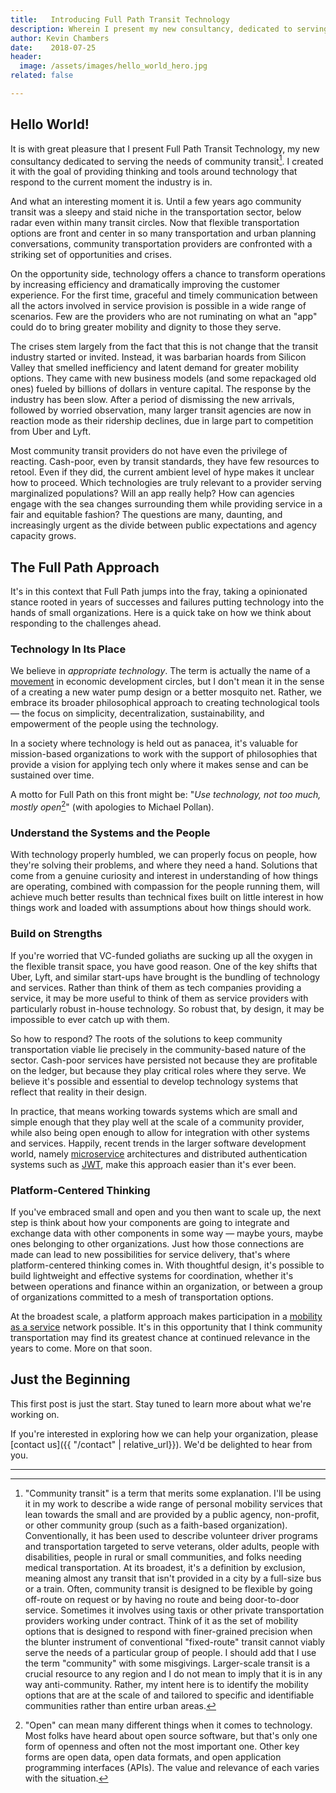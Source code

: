 ```yaml
---
title:   Introducing Full Path Transit Technology
description: Wherein I present my new consultancy, dedicated to serving the needs of community transit, to the world.
author: Kevin Chambers
date:    2018-07-25
header:
  image: /assets/images/hello_world_hero.jpg
related: false

---
```

## Hello World!

It is with great pleasure that I present Full Path Transit Technology, my new consultancy dedicated to serving the needs of community transit[^1]. I created it with the goal of providing thinking and tools around technology that respond to the current moment the industry is in.

And what an interesting moment it is. Until a few years ago community transit was a sleepy and staid niche in the transportation sector, below radar even within many transit circles. Now that flexible transportation options are front and center in so many transportation and urban planning conversations, community transportation providers are confronted with a striking set of opportunities and crises.

On the opportunity side, technology offers a chance to transform operations by increasing efficiency and dramatically improving the customer experience. For the first time, graceful and timely communication between all the actors involved in service provision is possible in a wide range of scenarios. Few are the providers who are not ruminating on what an "app" could do to bring greater mobility and dignity to those they serve.

The crises stem largely from the fact that this is not change that the transit industry started or invited. Instead, it was barbarian hoards from Silicon Valley that smelled inefficiency and latent demand for greater mobility options. They came with new business models (and some repackaged old ones) fueled by billions of dollars in venture capital. The response by the industry has been slow. After a period of dismissing the new arrivals, followed by worried observation, many larger transit agencies are now in reaction mode as their ridership declines, due in large part to competition from Uber and Lyft.

Most community transit providers do not have even the privilege of reacting. Cash-poor, even by transit standards, they have few resources to retool. Even if they did, the current ambient level of hype makes it unclear how to proceed. Which technologies are truly relevant to a provider serving marginalized populations? Will an app really help? How can agencies engage with the sea changes surrounding them while providing service in a fair and equitable fashion? The questions are many, daunting, and increasingly urgent as the divide between public expectations and agency capacity grows.

## The Full Path Approach
It's in this context that Full Path jumps into the fray, taking a opinionated stance rooted in years of successes and failures putting technology into the hands of small organizations. Here is a quick take on how we think about responding to the challenges ahead.

### Technology In Its Place
We believe in _appropriate technology_. The term is actually the name of a [movement](https://en.wikipedia.org/wiki/Appropriate_technology "Wikipedia definition") in economic development circles, but I don't mean it in the sense of a creating a new water pump design or a better mosquito net. Rather, we embrace its broader philosophical approach to creating technological tools — the focus on simplicity, decentralization, sustainability, and empowerment of the people using the technology.

In a society where technology is held out as panacea, it's valuable for mission-based organizations to work with the support of philosophies that provide a vision for applying tech only where it makes sense and can be sustained over time.

A motto for Full Path on this front might be: "_Use technology, not too much, mostly open_[^2]" (with apologies to Michael Pollan).

### Understand the Systems and the People

With technology properly humbled, we can properly focus on people, how they're solving their problems, and where they need a hand. Solutions that come from a genuine curiosity and interest in understanding of how things are operating, combined with compassion for the people running them, will achieve much better results than technical fixes built on little interest in how things work and loaded with assumptions about how things should work.

### Build on Strengths
If you're worried that VC-funded goliaths are sucking up all the oxygen in the flexible transit space, you have good reason. One of the key shifts that Uber, Lyft, and similar start-ups have brought is the bundling of technology and services. Rather than think of them as tech companies providing a service, it may be more useful to think of them as service providers with particularly robust in-house technology. So robust that, by design, it may be impossible to ever catch up with them.

So how to respond? The roots of the solutions to keep community transportation viable lie precisely in the community-based nature of the sector. Cash-poor services have persisted not because they are profitable on the ledger, but because they play critical roles where they serve. We believe it's possible and essential to develop technology systems that reflect that reality in their design.

In practice, that means working towards systems which are small and simple enough that they play well at the scale of a community provider, while also being open enough to allow for integration with other systems and services. Happily, recent trends in the larger software development world, namely [microservice](https://en.wikipedia.org/wiki/Microservices "Microservices definition") architectures and distributed authentication systems such as [JWT](https://tools.ietf.org/html/rfc7519 "JSON Web Tokens"), make this approach easier than it's ever been.

### Platform-Centered Thinking
If you've embraced small and open and you then want to scale up, the next step is think about how your components are going to integrate and exchange data with other components in some way — maybe yours, maybe ones belonging to other organizations. Just how those connections are made can lead to new possibilities for service delivery, that's where platform-centered thinking comes in. With thoughtful design, it's possible to build lightweight and effective systems for coordination, whether it's between operations and finance within an organization, or between a group of organizations committed to a mesh of transportation options.

At the broadest scale, a platform approach makes participation in a [mobility as a service](https://en.wikipedia.org/wiki/Transportation_as_a_Service "MaaS definition") network possible. It's in this opportunity that I think community transportation may find its greatest chance at continued relevance in the years to come. More on that soon.

## Just the Beginning
This first post is just the start. Stay tuned to learn more about what we're working on.

If you're interested in exploring how we can help your organization, please [contact us]({{ "/contact" | relative_url}}). We'd be delighted to hear from you.

---
[^1]: "Community transit" is a term that merits some explanation. I'll be using it in my work to describe a wide range of personal mobility services that lean towards the small and are provided by a public agency, non-profit, or other community group (such as a faith-based organization). Conventionally, it has been used to describe volunteer driver programs and transportation targeted to serve veterans, older adults, people with disabilities, people in rural or small communities, and folks needing medical transportation. At its broadest, it's a definition by exclusion, meaning almost any transit that isn't provided in a city by a full-size bus or a train. Often, community transit is designed to be flexible by going off-route on request or by having no route and being door-to-door service. Sometimes it involves using taxis or other private transportation providers working under contract. Think of it as the set of mobility options that is designed to respond with finer-grained precision when the blunter instrument of conventional "fixed-route" transit cannot viably serve the needs of a particular group of people. I should add that I use the term "community" with some misgivings. Larger-scale transit is a crucial resource to any region and I do not mean to imply that it is in any way anti-community. Rather, my intent here is to identify the mobility options that are at the scale of and tailored to specific and identifiable communities rather than entire urban areas.

[^2]: "Open" can mean many different things when it comes to technology. Most folks have heard about open source software, but that's only one form of openness and often not the most important one. Other key forms are open data, open data formats, and open application programming interfaces (APIs). The value and relevance of each varies with the situation.
